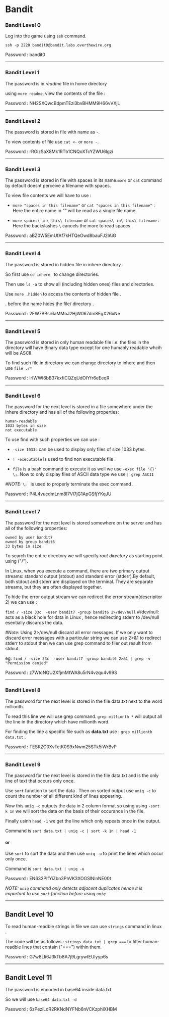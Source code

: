 # Bandit
### Bandit Level 0 
Log into the game using `ssh` command.   

`ssh -p 2220 bandit0@bandit.labs.overthewire.org`  

Password : bandit0

------------------------------

### Bandit Level 1
The password is in *readme* file in home directory

using `more readme`, view the contents of the file :  

Password : NH2SXQwcBdpmTEzi3bvBHMM9H66vVXjL

------------------------------

### Bandit Level 2 
The password is stored in file with name as *-*.   

To view contents of file use `cat <-` or `more -`.  

Password : rRGizSaX8Mk1RTb1CNQoXTcYZWU6lgzi

---------------------------------------

### Bandit Level 3 
The password is stored in file with spaces in its name.`more` or `cat` command by default doesnt perceive a filename with spaces. 

To view file contents we will have to use :

* `more "spaces in this filename"` or `cat "spaces in this filename"` : Here the entire name in *""* will be read as a single file name.  

* `more spaces\ in\ this\ filename` or `cat spaces\ in\ this\ filename` : Here the backslashes `\` cancels the more to read spaces .  

Password : aBZ0W5EmUfAf7kHTQeOwd8bauFJ2lAiG  

--------------------------------------------

### Bandit Level 4
The password is stored in hidden file in inhere directory .

So first use `cd inhere ` to change directories.  

Then use `ls -a` to show all (including hidden ones) files and directories.  

Use `more .hidden` to access the contents of hidden file .  

. before the name hides the file/ directory .

Password : 2EW7BBsr6aMMoJ2HjW067dm8EgX26xNe

------------------------------------------------

### Bandit Level 5
The password is stored in only human readable file i.e. the files in the directory will have Binary data type except for one humanly readable whcih will be ASCII.  

To find such file in directory we can change directory to inhere and then use `file ./*`  

Password : lrIWWI6bB37kxfiCQZqUdOIYfr6eEeqR

--------------------------------------------

### Bandit Level 6
The password for the next level is stored in a file somewhere under the inhere directory and has all of the following properties:

    human-readable
    1033 bytes in size
    not executable
    
To use find with such properties we can use :  

* `-size 1033c` can be used to display only files of size 1033 bytes.

* `! -executable` is used to find non executable file .

* `file` is a bash command to execute it as well we use `-exec file '{}' \;`. Now to only display files of ASCII data type we use `| grep ASCII `

*#NOTE:* `\; ` is used to properly terminate the exec command .  

Password : P4L4vucdmLnm8I7Vl7jG1ApGSfjYKqJU

-------------------------------------------------

### Bandit Level 7 
The password for the next level is stored somewhere on the server and has all of the following properties:

    owned by user bandit7
    owned by group bandit6
    33 bytes in size

To search the entire directory we will specify *root directory* as starting point using ("/").

In Linux, when you execute a command, there are two primary output streams: standard output (stdout) and standard error (stderr).By default, both stdout and stderr are displayed on the terminal. They are separate streams, but they are often displayed together.

To hide the error output stream we can redirect the error stream(descripitor 2) we can use :

`find / -size 33c  -user bandit7 -group bandit6 2>/dev/null`  #/dev/null: acts as a black hole for data in Linux , hence redirecting stderr to /dev/null esentially discards the data.  

*#Note:* Using 2>/dev/null discard all error messages. If we only want to discard error messages with a particular string we can use 2>&1 to redirect stderr to stdout then we can use grep command to filer out result from stdout.

eg: `find / -size 33c  -user bandit7 -group bandit6 2>&1 | grep -v "Permission denied"`

Password : z7WtoNQU2XfjmMtWA8u5rN4vzqu4v99S

----------------------------------------------------

### Bandit Level 8
The password for the next level is stored in the file data.txt next to the word millionth.

To read this line we will use grep command. `grep millionth *` will output all the line in the directory which have millionth word.

For finding the line a specific file such as **data.txt** use : `grep millionth data.txt` .

Password : TESKZC0XvTetK0S9xNwm25STk5iWrBvP

----------------------------------------------------

### Bandit Level 9 
The password for the next level is stored in the file data.txt and is the only line of text that occurs only once.

Use `sort` function to sort the data . Then on sorted output use `uniq -c` to count the number of all different kind of lines appearing.

Now this `uniq -c` outputs the data in 2 column format so using using `-sort k 1n` we will sort the data on the basis of their occurance in the file. 

Finally usinh `head -1` we get the line which only repeats once in the output.

Command is `sort data.txt | uniq -c | sort -k 1n | head -1`

####                                          or 

Use `sort` to sort the data and then use `uniq -u` to print the lines which occur only once.

Command is `sort data.txt | uniq -u`



Password : EN632PlfYiZbn3PhVK3XOGSlNInNE00t  

*NOTE:  `uniq` command only detects adjacent duplicates hence it is important to use `sort` function before using `uniq`*

-------------------------------------------
## Bandit Level 10 
To read human-readble strings in file we can use `strings` command  in linux .

The code will be as follows : `strings data.txt | grep ===` to filter human-readble lines that contain ("===") within them.  

Password : G7w8LIi6J3kTb8A7j9LgrywtEUlyyp6s  

------------------------------------------
## Bandit Level 11 
The password is encoded in base64 inside data.txt.

So we will use `base64 data.txt -d`

Password : 6zPeziLdR2RKNdNYFNb6nVCKzphlXHBM







 
